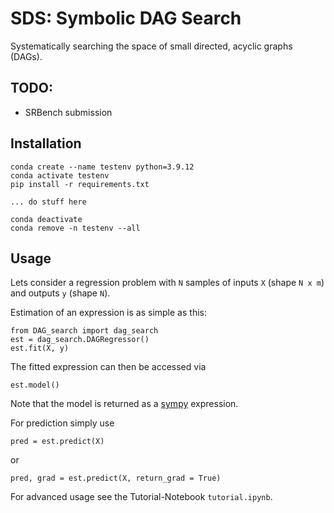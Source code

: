 # SDS: Symbolic DAG Search
Systematically searching the space of small directed, acyclic graphs (DAGs).


## TODO:

- SRBench submission

## Installation

```
conda create --name testenv python=3.9.12
conda activate testenv
pip install -r requirements.txt

... do stuff here

conda deactivate
conda remove -n testenv --all
```

## Usage

Lets consider a regression problem with `N` samples of inputs `X` (shape `N x m`) and outputs `y` (shape `N`). 

Estimation of an expression is as simple as this:

```
from DAG_search import dag_search
est = dag_search.DAGRegressor()
est.fit(X, y)
```

The fitted expression can then be accessed via
```
est.model()
```
Note that the model is returned as a [sympy](https://www.sympy.org/en/index.html) expression.

For prediction simply use 
```
pred = est.predict(X)
```
or 
```
pred, grad = est.predict(X, return_grad = True)
```


For advanced usage see the Tutorial-Notebook `tutorial.ipynb`.


